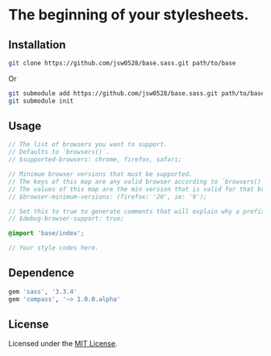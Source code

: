 # The beginning of your stylesheets.

## Installation

```sh
git clone https://github.com/jsw0528/base.sass.git path/to/base
```

Or

```sh
git submodule add https://github.com/jsw0528/base.sass.git path/to/base
git submodule init
```

## Usage

```scss
// The list of browsers you want to support.
// Defaults to `browsers()`.
// $supported-browsers: chrome, firefox, safari;

// Minimum browser versions that must be supported.
// The keys of this map are any valid browser according to `browsers()`.
// The values of this map are the min version that is valid for that browser according to `browser-versions($browser)`.
// $browser-minimum-versions: (firefox: '20', ie: '9');

// Set this to true to generate comments that will explain why a prefix was included or omitted.
// $debug-browser-support: true;

@import 'base/index';

// Your style codes here.
```

## Dependence

```ruby
gem 'sass', '3.3.4'
gem 'compass', '~> 1.0.0.alpha'
```

## License

Licensed under the [MIT License](http://www.opensource.org/licenses/mit-license.php).

